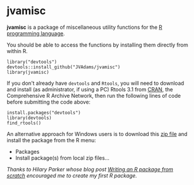 jvamisc
=======

**jvamisc** is a package of miscellaneous utility functions for the [R programming language](http://www.r-project.org/).

You should be able to access the functions by installing them directly from within R.

	library("devtools")
	devtools::install_github("JVAdams/jvamisc")
	library(jvamisc)

If you don't already have `devtools` and `Rtools`, you will need to download and install (as administrator, if using a PC) Rtools 3.1 from [CRAN](http://cran.r-project.org/bin/windows/Rtools/), 
	the Comprehensive R Archive Network, then run the following lines of code before submitting the code above:

	install.packages("devtools")
	library(devtools)
	find_rtools()

An alternative approach for Windows users is to download this 
[zip file](https://github.com/JVAdams/jvamisc/raw/master/jvamisc.zip)
and install the package from the R menu:
- Packages
- Install package(s) from local zip files...
	
_Thanks to Hilary Parker whose blog post [Writing an R package from scratch](http://hilaryparker.com/2014/04/29/writing-an-r-package-from-scratch/)
encouraged me to create my first R package._
